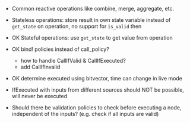 - Common reactive operations like combine, merge, aggregate, etc.

- Stateless operations: store result in own state variable instead of `get_state` on operation, no support for `is_valid` then
- OK Stateful operations: use `get_state` to get value from operation

- OK bind! policies instead of call_policy?
  - how to handle CallIfValid & CallIfExecuted?
  - add CallIfInvalid

- OK determine executed using bitvector, time can change in live mode

- IfExecuted with inputs from different sources should NOT be possible, will never be executed

- Should there be validation policies to check before executing a node,
  independent of the inputs? (e.g. check if all inputs are valid)

